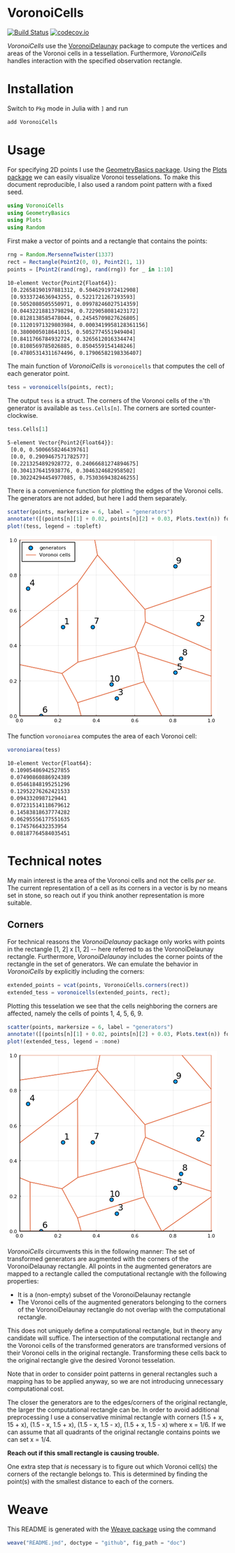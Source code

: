 VoronoiCells
============

[![Build Status](https://github.com/robertdj/VoronoiCells.jl/workflows/CI/badge.svg)](https://github.com/robertdj/VoronoiCells.jl/actions)
[![codecov.io](https://codecov.io/github/JuliaGeometry/VoronoiCells.jl/coverage.svg?branch=master)](https://codecov.io/github/JuliaGeometry/VoronoiCells.jl?branch=master)

*VoronoiCells* use the [VoronoiDelaunay](https://github.com/JuliaGeometry/VoronoiDelaunay.jl) package to compute the vertices and areas of the Voronoi cells in a tessellation.
Furthermore, *VoronoiCells* handles interaction with the specified observation rectangle.


# Installation

Switch to `Pkg` mode in Julia with `]` and run

```julia
add VoronoiCells
```




# Usage

For specifying 2D points I use the [GeometryBasics package](https://github.com/JuliaGeometry/GeometryBasics.jl).
Using the [Plots package](https://github.com/JuliaPlots/Plots.jl) we can easily visualize Voronoi tesselations.
To make this document reproducible, I also used a random point pattern with a fixed seed.

```julia
using VoronoiCells
using GeometryBasics
using Plots
using Random
```





First make a vector of points and a rectangle that contains the points:

```julia
rng = Random.MersenneTwister(1337)
rect = Rectangle(Point2(0, 0), Point2(1, 1))
points = [Point2(rand(rng), rand(rng)) for _ in 1:10]
```

```
10-element Vector{Point2{Float64}}:
 [0.22658190197881312, 0.5046291972412908]
 [0.9333724636943255, 0.5221721267193593]
 [0.5052080505550971, 0.09978246027514359]
 [0.04432218813798294, 0.7229058081423172]
 [0.8128138585478044, 0.24545709827626805]
 [0.11201971329803984, 0.0003419958128361156]
 [0.3800005018641015, 0.5052774551949404]
 [0.8411766784932724, 0.3265612016334474]
 [0.8108569785026885, 0.8504559154148246]
 [0.47805314311674496, 0.17906582198336407]
```





The main function of *VoronoiCells* is `voronoicells` that computes the cell of each generator point.

```julia
tess = voronoicells(points, rect);
```




The output `tess` is a struct.
The corners of the Voronoi cells of the `n`'th generator is available as `tess.Cells[n]`.
The corners are sorted counter-clockwise.

```julia
tess.Cells[1]
```

```
5-element Vector{Point2{Float64}}:
 [0.0, 0.5006658246439761]
 [0.0, 0.2909467571782577]
 [0.2213254892928772, 0.24066681274894675]
 [0.3041376415938776, 0.3046324682958502]
 [0.30224294454977085, 0.7530369438246255]
```





There is a convenience function for plotting the edges of the Voronoi cells.
The generators are not added, but here I add them separately.

```julia
scatter(points, markersize = 6, label = "generators")
annotate!([(points[n][1] + 0.02, points[n][2] + 0.03, Plots.text(n)) for n in 1:10])
plot!(tess, legend = :topleft)
```

![](doc/README_tesselation.png_1.png)



The function `voronoiarea` computes the area of each Voronoi cell:

```julia
voronoiarea(tess)
```

```
10-element Vector{Float64}:
 0.10905486942527855
 0.07490860886924389
 0.05461848195251296
 0.12952276262421533
 0.0943320987129441
 0.07231514118679612
 0.14583818637774282
 0.06295556177551635
 0.1745766432353954
 0.08187764584035451
```






# Technical notes

My main interest is the area of the Voronoi cells and not the cells *per se*. 
The current representation of a cell as its corners in a vector is by no means set in stone, so reach out if you think another representation is more suitable.


## Corners

For technical reasons the *VoronoiDelaunay* package only works with points in the rectangle [1, 2] x [1, 2] -- here referred to as the VoronoiDelaunay rectangle.
Furthermore, *VoronoiDelaunay* includes the corner points of the rectangle in the set of generators.
We can emulate the behavior in *VoronoiCells* by explicitly including the corners:

```julia
extended_points = vcat(points, VoronoiCells.corners(rect))
extended_tess = voronoicells(extended_points, rect);
```




Plotting this tesselation we see that the cells neighboring the corners are affected, namely the cells of points 1, 4, 5, 6, 9.

```julia
scatter(points, markersize = 6, label = "generators")
annotate!([(points[n][1] + 0.02, points[n][2] + 0.03, Plots.text(n)) for n in 1:10])
plot!(extended_tess, legend = :none)
```

![](doc/README_tesselation_with_corners.png_1.png)



*VoronoiCells* circumvents this in the following manner:
The set of transformed generators are augmented with the corners of the VoronoiDelaunay rectangle.
All points in the augmented generators are mapped to a rectangle called the computational rectangle with the following properties:

- It is a (non-empty) subset of the VoronoiDelaunay rectangle
- The Voronoi cells of the augmented generators belonging to the corners of the VoronoiDelaunay rectangle do not overlap with the computational rectangle.

This does not uniquely define a computational rectangle, but in theory any candidate will suffice.
The intersection of the computational rectangle and the Voronoi cells of the transformed generators are transformed versions of their Voronoi cells in the original rectangle.
Transforming these cells back to the original rectangle give the desired Voronoi tesselation.

Note that in order to consider point patterns in general rectangles such a mapping has to be applied anyway, so we are not introducing unnecessary computational cost.

The closer the generators are to the edges/corners of the original rectangle, the larger the computational rectangle can be.
In order to avoid additional preprocessing I use a conservative minimal rectangle with corners (1.5 + x, 15 + x), (1.5 - x, 1.5 + x), (1.5 - x, 1.5 - x), (1.5 + x, 1.5 - x) where x = 1/6.
If we can assume that all quadrants of the original rectangle contains points we can set x = 1/4.

**Reach out if this small rectangle is causing trouble.**

One extra step that *is* necessary is to figure out which Voronoi cell(s) the corners of the rectangle belongs to.
This is determined by finding the point(s) with the smallest distance to each of the corners.


# Weave

This README is generated with the [Weave package](https://github.com/JunoLab/Weave.jl) using the command

```julia
weave("README.jmd", doctype = "github", fig_path = "doc")
```
